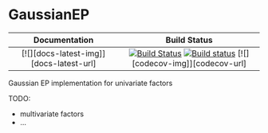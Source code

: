 # GaussianEP

| **Documentation**                       | **Build Status**                                                                                |
|:---------------------------------------:|:-----------------------------------------------------------------------------------------------:|
| [![][docs-latest-img]][docs-latest-url] | [![Build Status](https://travis-ci.com/abraunst/GaussianEP.svg?branch=master)](https://travis-ci.com/abraunst/GaussianEP) [![Build status](https://ci.appveyor.com/api/projects/status/ug0kr4hunm5wn163?svg=true)](https://ci.appveyor.com/project/abraunst/gaussianep) [![][codecov-img]][codecov-url] |

Gaussian EP implementation for univariate factors

TODO: 


- multivariate factors
- ...

